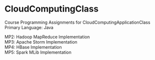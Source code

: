 # CloudComputingClass
Course Programming Assignments for CloudComputingApplicationClass  
Primary Language: Java  

MP2: Hadoop MapReduce Implementation  
MP3: Apache Storm Implementation  
MP4: HBase Implementation  
MP5: Spark MLib Implementation  
